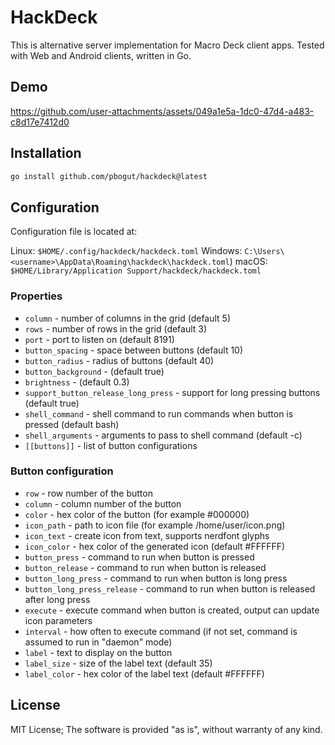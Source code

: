 # HackDeck

This is alternative server implementation for Macro Deck client apps.
Tested with Web and Android clients, written in Go.

## Demo

https://github.com/user-attachments/assets/049a1e5a-1dc0-47d4-a483-c8d17e7412d0

## Installation

```bash
go install github.com/pbogut/hackdeck@latest
```

## Configuration

Configuration file is located at:

Linux: `$HOME/.config/hackdeck/hackdeck.toml`
Windows: `C:\Users\<username>\AppData\Roaming\hackdeck\hackdeck.toml`)
macOS: `$HOME/Library/Application Support/hackdeck/hackdeck.toml`

### Properties

- `column` - number of columns in the grid (default 5)
- `rows` - number of rows in the grid (default 3)
- `port` - port to listen on (default 8191)
- `button_spacing` - space between buttons (default 10)
- `button_radius` - radius of buttons (default 40)
- `button_background` - (default true)
- `brightness` - (default 0.3)
- `support_button_release_long_press` - support for long pressing buttons (default true)
- `shell_command` - shell command to run commands when button is pressed (default bash)
- `shell_arguments` - arguments to pass to shell command (default -c)
- `[[buttons]]` - list of button configurations

### Button configuration

- `row` - row number of the button
- `column` - column number of the button
- `color` - hex color of the button (for example #000000)
- `icon_path` - path to icon file (for example /home/user/icon.png)
- `icon_text` - create icon from text, supports nerdfont glyphs
- `icon_color` - hex color of the generated icon (default #FFFFFF)
- `button_press` - command to run when button is pressed
- `button_release` - command to run when button is released
- `button_long_press` - command to run when button is long press
- `button_long_press_release` - command to run when button is released after long press
- `execute` - execute command when button is created, output can update icon parameters
- `interval` - how often to execute command (if not set, command is assumed to run in "daemon" mode)
- `label` - text to display on the button
- `label_size` - size of the label text (default 35)
- `label_color` - hex color of the label text (default #FFFFFF)

## License

MIT License;
The software is provided "as is", without warranty of any kind.
